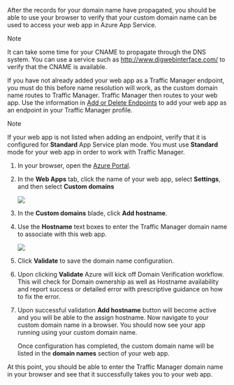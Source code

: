 After the records for your domain name have propagated, you should be able to use your browser to verify that your custom domain name can be used to access your web app in Azure App Service.

> [!NOTE]
> It can take some time for your CNAME to propagate through the DNS system. You can use a service such as <a href="http://www.digwebinterface.com/">http://www.digwebinterface.com/</a> to verify that the CNAME is available.
> 
> 

If you have not already added your web app as a Traffic Manager endpoint, you must do this before name resolution will work, as the custom domain name routes to Traffic Manager. Traffic Manager then routes to your web app. Use the information in [Add or Delete Endpoints](../articles/traffic-manager/traffic-manager-endpoints.md) to add your web app as an endpoint in your Traffic Manager profile.

> [!NOTE]
> If your web app is not listed when adding an endpoint, verify that it is configured for **Standard** App Service plan mode. You must use **Standard** mode for your web app in order to work with Traffic Manager.
> 
> 

1. In your browser, open the [Azure Portal](https://portal.azure.com).
2. In the **Web Apps** tab, click the name of your web app, select **Settings**, and then select **Custom domains**
   
    ![](./media/custom-dns-web-site/dncmntask-cname-6.png)
3. In the **Custom domains** blade, click **Add hostname**.
4. Use the **Hostname** text boxes to enter the Traffic Manager domain name to associate with this web app.
   
    ![](./media/custom-dns-web-site/dncmntask-cname-8.png)
5. Click **Validate** to save the domain name configuration.
6. Upon clicking **Validate** Azure will kick off Domain Verification workflow. This will check for Domain ownership as well as Hostname availability and report success or detailed error with prescriptive guidance on how to fix the error.    
7. Upon successful validation **Add hostname** button will become active and you will be able to the assign hostname. Now navigate to your custom domain name in a browser. You should
   now see your app running using your custom domain name. 
   
   Once configuration has completed, the custom domain name will be listed in the **domain names** section of your web app.

At this point, you should be able to enter the Traffic Manager domain name in your browser and see that it successfully takes you to your web app.

